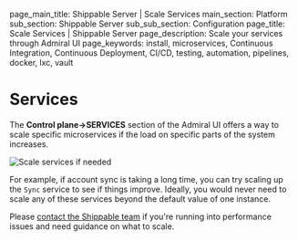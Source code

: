 page_main_title: Shippable Server | Scale Services
main_section: Platform
sub_section: Shippable Server
sub_sub_section: Configuration
page_title: Scale Services | Shippable Server
page_description: Scale your services through Admiral UI
page_keywords: install, microservices, Continuous Integration, Continuous Deployment, CI/CD, testing, automation, pipelines, docker, lxc, vault

# Services

The **Control plane->SERVICES** section of the Admiral UI offers a way to scale specific microservices if the load on specific parts of the system increases.

<img src="/images/platform/server/admiral-services.png" alt="Scale services if needed">

For example, if account sync is taking a long time, you can try scaling up the `Sync` service to see if things improve. Ideally, you would never need to scale any of these services beyond the default value of one instance.

Please [contact the Shippable team](mailto:support@shippable.com) if you're running into performance issues and need guidance on what to scale.
